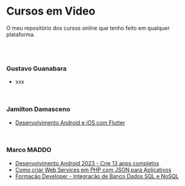 # Cursos em Video

O meu repositório dos cursos online que tenho feito em qualquer plataforma.


<br><br>

### Gustavo Guanabara
* xxx


<br>

### Jamilton Damasceno
* [Desenvolvimento Android e iOS com Flutter](https://www.udemy.com/course/desenvolvimento-android-e-ios-com-flutter)



<br>

### Marco MADDO
* [Desenvolvimento Android 2023 - Crie 13 apps completos](https://www.udemy.com/course/desenvolvimento-android-do-absoluto-zero-para-iniciantes)
* [Como criar Web Services em PHP com JSON para Aplicativos](https://www.udemy.com/course/na-pratica-crie-web-services-em-php-para-aplicativos-mobile)
* [Formação Developer - Integração de Banco Dados SQL e NoSQL](https://www.udemy.com/course/formacao-developer-integracao-com-banco-de-dados)